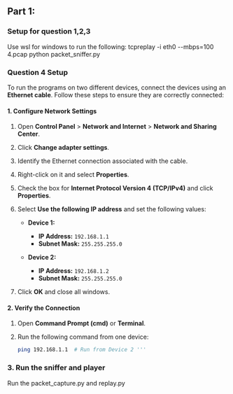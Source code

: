 ## Part 1: 
### Setup for question 1,2,3 

Use wsl for windows to run the following:
tcpreplay -i eth0 --mbps=100 4.pcap
python packet_sniffer.py 

### Question 4 Setup

To run the programs on two different devices, connect the devices using an **Ethernet cable**. Follow these steps to ensure they are correctly connected:

#### 1. Configure Network Settings  
1. Open **Control Panel** > **Network and Internet** > **Network and Sharing Center**.  
2. Click **Change adapter settings**.  
3. Identify the Ethernet connection associated with the cable.  
4. Right-click on it and select **Properties**.  
5. Check the box for **Internet Protocol Version 4 (TCP/IPv4)** and click **Properties**.  
6. Select **Use the following IP address** and set the following values:  

   - **Device 1:**  
     - **IP Address:** `192.168.1.1`  
     - **Subnet Mask:** `255.255.255.0`  

   - **Device 2:**  
     - **IP Address:** `192.168.1.2`  
     - **Subnet Mask:** `255.255.255.0`  

7. Click **OK** and close all windows.

#### 2. Verify the Connection  
1. Open **Command Prompt (cmd)** or **Terminal**.  
2. Run the following command from one device:  

   ```sh
   ping 192.168.1.1  # Run from Device 2 '''

### 3. Run the sniffer and player
Run the packet_capture.py and replay.py 


   
